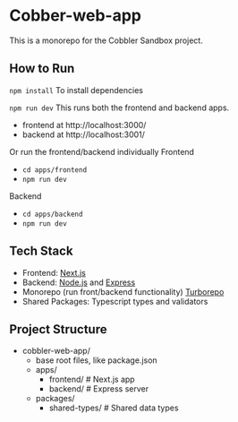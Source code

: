 # Cobber-web-app

This is a monorepo for the Cobbler Sandbox project.

## How to Run

`npm install`
To install dependencies

`npm run dev`
This runs both the frontend and backend apps.

- frontend at http://localhost:3000/
- backend at http://localhost:3001/

Or run the frontend/backend individually
Frontend

- `cd apps/frontend`
- `npm run dev`

Backend

- `cd apps/backend`
- `npm run dev`

## Tech Stack

- Frontend: [Next.js](https://nextjs.org/)
- Backend: [Node.js](https://nodejs.org/) and [Express](https://expressjs.com/)
- Monorepo (run front/backend functionality) [Turborepo](https://turbo.build/)
- Shared Packages: Typescript types and validators

## Project Structure

- cobbler-web-app/
  - base root files, like package.json
  - apps/
    - frontend/ # Next.js app
    - backend/ # Express server
  - packages/
    - shared-types/ # Shared data types
